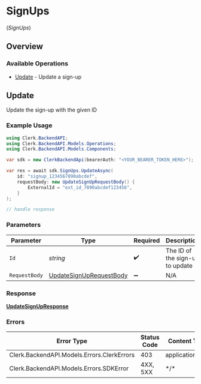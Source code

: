 # SignUps
(*SignUps*)

## Overview

### Available Operations

* [Update](#update) - Update a sign-up

## Update

Update the sign-up with the given ID

### Example Usage

```csharp
using Clerk.BackendAPI;
using Clerk.BackendAPI.Models.Operations;
using Clerk.BackendAPI.Models.Components;

var sdk = new ClerkBackendApi(bearerAuth: "<YOUR_BEARER_TOKEN_HERE>");

var res = await sdk.SignUps.UpdateAsync(
    id: "signup_1234567890abcdef",
    requestBody: new UpdateSignUpRequestBody() {
        ExternalId = "ext_id_7890abcdef123456",
    }
);

// handle response
```

### Parameters

| Parameter                                                                     | Type                                                                          | Required                                                                      | Description                                                                   | Example                                                                       |
| ----------------------------------------------------------------------------- | ----------------------------------------------------------------------------- | ----------------------------------------------------------------------------- | ----------------------------------------------------------------------------- | ----------------------------------------------------------------------------- |
| `Id`                                                                          | *string*                                                                      | :heavy_check_mark:                                                            | The ID of the sign-up to update                                               | signup_1234567890abcdef                                                       |
| `RequestBody`                                                                 | [UpdateSignUpRequestBody](../../Models/Operations/UpdateSignUpRequestBody.md) | :heavy_minus_sign:                                                            | N/A                                                                           |                                                                               |

### Response

**[UpdateSignUpResponse](../../Models/Operations/UpdateSignUpResponse.md)**

### Errors

| Error Type                                 | Status Code                                | Content Type                               |
| ------------------------------------------ | ------------------------------------------ | ------------------------------------------ |
| Clerk.BackendAPI.Models.Errors.ClerkErrors | 403                                        | application/json                           |
| Clerk.BackendAPI.Models.Errors.SDKError    | 4XX, 5XX                                   | \*/\*                                      |